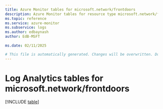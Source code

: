 ```yaml
---
title: Azure Monitor tables for microsoft.network/frontdoors
description: Azure Monitor tables for resource type microsoft.network/frontdoors
ms.topic: reference
ms.service: azure-monitor
ms.subservice: logs
ms.author: edbaynash
author: EdB-MSFT
   
ms.date: 02/11/2025

# This file is automatically generated. Changes will be overwritten. Do not change this file directly.
---
```


# Log Analytics tables for microsoft.network/frontdoors  

[!INCLUDE [table](~/reusable-content/ce-skilling/azure/includes/azure-monitor/reference/tables/microsoft-network_frontdoors-include.md)]

